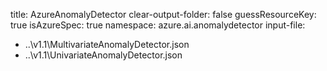 title: AzureAnomalyDetector
clear-output-folder: false
guessResourceKey: true
isAzureSpec: true
namespace: azure.ai.anomalydetector
input-file:
 - ..\v1.1\MultivariateAnomalyDetector.json
 - ..\v1.1\UnivariateAnomalyDetector.json